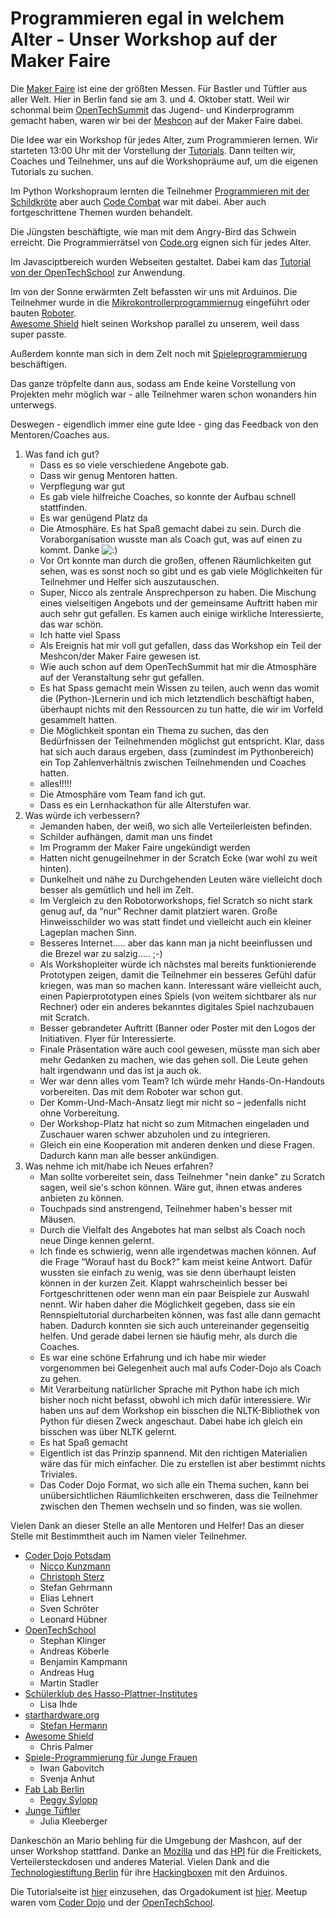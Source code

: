 Programmieren egal in welchem Alter - Unser Workshop auf der Maker Faire
========================================================================

Die [Maker Faire](http://makerfaire.berlin) ist eine der größten Messen. Für Bastler und Tüftler aus aller Welt. Hier in Berlin fand sie am 3. und 4. Oktober statt. Weil wir schonmal beim [OpenTechSummit](http://2015.opentechsummit.net/) das Jugend- und Kinderprogramm gemacht haben, waren wir bei der [Meshcon](http://2015.meshcon.net/) auf der Maker Faire dabei.

Die Idee war ein Workshop für jedes Alter, zum Programmieren lernen. Wir starteten 13:00 Uhr mit der Vorstellung der [Tutorials](opentechschool-und-coder-dojo-potsdam-auf-der-maker-faire-tutorials.html). Dann teilten wir, Coaches und Teilnehmer, uns auf die Workshopräume auf, um die eigenen Tutorials zu suchen.

Im Python Workshopraum lernten die Teilnehmer [Programmieren mit der Schildkröte](http://opentechschool.github.io/python-beginners/) aber auch [Code Combat](http://codecombat.com/) war mit dabei. Aber auch fortgeschrittene Themen wurden behandelt.

Die Jüngsten beschäftigte, wie man mit dem Angry-Bird das Schwein erreicht. Die Programmierrätsel von [Code.org](https://code.org/learn) eignen sich für jedes Alter.

Im Javasciptbereich wurden Webseiten gestaltet. Dabei kam das [Tutorial von der OpenTechSchool](http://opentechschool.github.io/js-beginners-4h-workshop-1/) zur Anwendung. 

Im von der Sonne erwärmten Zelt befassten wir uns mit Arduinos. Die Teilnehmer wurde in die [Mikrokontrollerprogrammiernug](http://starthardware.org/) eingeführt oder bauten [Roboter](https://github.com/niccokunzmann/rustyrobots).  
[Awesome Shield](http://awesomeshield.com/) hielt seinen Workshop parallel zu unserem, weil dass super passte. 

Außerdem konnte man sich in dem Zelt noch mit [Spieleprogrammierung](http://award.codeweek.de/projects/esp/) beschäftigen. 

Das ganze tröpfelte dann aus, sodass am Ende keine Vorstellung von Projekten mehr möglich war - alle Teilnehmer waren schon wonanders hin unterwegs.

Deswegen - eigendlich immer eine gute Idee - ging das Feedback von den Mentoren/Coaches aus. 

1. Was fand ich gut?
	- Dass es so viele verschiedene Angebote gab.
	- Dass wir genug Mentoren hatten.
	- Verpflegung war gut
	- Es gab viele hilfreiche Coaches, so konnte der Aufbau schnell stattfinden.
	- Es war genügend Platz da
	- Die Atmosphäre. Es hat Spaß gemacht dabei zu sein. Durch die Voraborganisation wusste man als Coach gut, was auf einen zu kommt. Danke ![:)](http://findicons.com/files/icons/360/emoticons/16/smile_1.png)
	- Vor Ort konnte man durch die großen, offenen Räumlichkeiten gut sehen, was es sonst noch so gibt und es gab viele Möglichkeiten für Teilnehmer und Helfer sich auszutauschen.
	- Super, Nicco als zentrale Ansprechperson zu haben. Die Mischung eines vielseitigen Angebots und der gemeinsame Auftritt haben mir auch sehr gut gefallen. Es kamen auch einige wirkliche Interessierte, das war schön.
	- Ich hatte viel Spass
	- Als Ereignis hat mir voll gut gefallen, dass das Workshop ein Teil der Meshcon/der Maker Faire gewesen ist.
	- Wie auch schon auf dem OpenTechSummit hat mir die Atmosphäre auf der Veranstaltung sehr gut gefallen.
	- Es hat Spass gemacht mein Wissen zu teilen, auch wenn das womit die (Python-)Lernerin und ich mich letztendlich beschäftigt haben, überhaupt nichts mit den Ressourcen zu tun hatte, die wir im Vorfeld gesammelt hatten.
	- Die Möglichkeit spontan ein Thema zu suchen, das den Bedürfnissen der Teilnehmenden möglichst gut entspricht. Klar, dass hat sich auch daraus ergeben, dass (zumindest im Pythonbereich) ein Top Zahlenverhältnis zwischen Teilnehmenden und Coaches hatten. 
	- alles!!!!!
	- Die Atmosphäre vom Team fand ich gut.
	- Dass es ein Lernhackathon für alle Alterstufen war. 
2. Was würde ich verbessern?
	- Jemanden haben, der weiß, wo sich alle Verteilerleisten befinden.
	- Schilder aufhängen, damit man uns findet
	- Im Programm der Maker Faire ungekündigt werden
	- Hatten nicht genugeilnehmer in der Scratch Ecke (war wohl zu weit hinten).
	- Dunkelheit und nähe zu Durchgehenden Leuten wäre vielleicht doch besser als gemütlich und hell im Zelt.
	- Im Vergleich zu den Robotorworkshops, fiel Scratch so nicht stark genug auf, da “nur” Rechner damit platziert waren. Große Hinweisschilder wo was statt findet und vielleicht auch ein kleiner Lageplan machen Sinn.
	- Besseres Internet..... aber das kann man ja nicht beeinflussen und die Brezel war zu salzig..... ;-)
	- Als Workshopleiter würde ich nächstes mal bereits funktionierende Prototypen zeigen, damit die Teilnehmer ein besseres Gefühl dafür kriegen, was man so machen kann. Interessant wäre vielleicht auch, einen Papierprototypen eines Spiels (von weitem sichtbarer als nur Rechner) oder ein anderes bekanntes digitales Spiel nachzubauen mit Scratch.  
	- Besser gebrandeter Auftritt (Banner oder Poster mit den Logos der Initiativen. Flyer für Interessierte. 
	- Finale Präsentation wäre auch cool gewesen, müsste man sich aber mehr Gedanken zu machen, wie das gehen soll. Die Leute gehen halt irgendwann und das ist ja auch ok. 
	- Wer war denn alles vom Team? Ich würde mehr Hands-On-Handouts vorbereiten. Das mit dem Roboter war schon gut.
	- Der Komm-Und-Mach-Ansatz liegt mir nicht so – jedenfalls nicht ohne Vorbereitung. 
	- Der Workshop-Platz hat nicht so zum Mitmachen eingeladen und Zuschauer waren schwer abzuholen und zu integrieren. 
	- Gleich ein eine Kooperation mit anderen denken und diese Fragen. Dadurch kann man alle besser ankündigen.
3. Was nehme ich mit/habe ich Neues erfahren?
	- Man sollte vorbereitet sein, dass Teilnehmer "nein danke" zu Scratch sagen, weil sie's schon können. Wäre gut, ihnen etwas anderes anbieten zu können.
	- Touchpads sind anstrengend, Teilnehmer haben's besser mit Mäusen.
	- Durch die Vielfalt des Angebotes hat man selbst als Coach noch neue Dinge kennen gelernt.
	- Ich finde es schwierig, wenn alle irgendetwas machen können. Auf die Frage “Worauf hast du Bock?” kam meist keine Antwort. Dafür wussten sie einfach zu wenig, was sie denn überhaupt leisten können in der kurzen Zeit. Klappt wahrscheinlich besser bei Fortgeschrittenen oder wenn man ein paar Beispiele zur Auswahl nennt. Wir haben daher die Möglichkeit gegeben, dass sie ein Rennspieltutorial durcharbeiten können, was fast alle dann gemacht haben. Dadurch konnten sie sich auch untereinander gegenseitig helfen. Und gerade dabei lernen sie häufig mehr, als durch die Coaches.
	- Es war eine schöne Erfahrung und ich habe mir wieder vorgenommen bei Gelegenheit auch mal aufs Coder-Dojo als Coach zu gehen. 
	- Mit Verarbeitung natürlicher Sprache mit Python habe ich mich bisher noch nicht befasst, obwohl ich mich dafür interessiere. Wir haben uns auf dem Workshop ein bisschen die NLTK-Bibliothek von Python für diesen Zweck angeschaut. Dabei habe ich gleich ein bisschen was über NLTK gelernt. 
	- Es hat Spaß gemacht
	- Eigentlich ist das Prinzip spannend. Mit den richtigen Materialien wäre das für mich einfacher. Die zu erstellen ist aber bestimmt nichts Triviales. 
	- Das Coder Dojo Format, wo sich alle ein Thema suchen, kann bei unübersichtlichen Räumlichkeiten erschweren, dass die Teilnehmer zwischen den Themen wechseln und so finden, was sie wollen.

Vielen Dank an dieser Stelle an alle Mentoren und Helfer! Das an dieser Stelle mit Bestimmtheit auch im Namen vieler Teilnehmer.

- [Coder Dojo Potsdam](http://zen.coderdojo.com/dojo/861)
  - [Nicco Kunzmann](http://jugendprogrammiert.weebly.com/)
  - [Christoph Sterz](http://www.chsterz.de/)
  - Stefan Gehrmann
  - Elias Lehnert
  - Sven Schröter
  - Leonard Hübner
- [OpenTechSchool](http://www.opentechschool.org/)
  - Stephan Klinger
  - Andreas Köberle
  - Benjamin Kampmann
  - Andreas Hug
  - Martin Stadler
- [Schülerklub des Hasso-Plattner-Institutes](https://www.facebook.com/hpi.schuelerklub)
  - Lisa Ihde
- [starthardware.org](http://starthardware.org/)
  - [Stefan Hermann](http://stefan-hermann.info/)
- [Awesome Shield](http://awesomeshield.com/)
  - Chris Palmer
- [Spiele-Programmierung für Junge Frauen](http://award.codeweek.de/projects/esp/)
  - Iwan Gabovitch
  - Svenja Anhut
- [Fab Lab Berlin](https://fablab.berlin/)
  - [Peggy Sylopp](http://peggy-sylopp.net/)
- [Junge Tüftler](http://junge-tueftler.de/)
  - Julia Kleeberger

Dankeschön an Mario behling für die Umgebung der Mashcon, auf der unser Workshop stattfand. Danke an [Mozilla](https://www.mozilla.org) und das [HPI](http://hpi.de/) für die Freitickets, Verteilersteckdosen und anderes Material. Vielen Dank and die [Technologiestiftung Berlin](https://www.technologiestiftung-berlin.de/) für ihre [Hackingboxen](https://www.technologiestiftung-berlin.de/de/top-themen/work/hacking-box/) mit den Arduinos.

Die Tutorialseite ist [hier](opentechschool-und-coder-dojo-potsdam-auf-der-maker-faire-tutorials.md) einzusehen, das Orgadokument ist [hier](opentechschool-und-coder-dojo-potsdam-auf-der-maker-faire-orga.md). Meetup waren vom [Coder Dojo](http://www.meetup.com/OpenXLab/events/225644499/) und der [OpenTechSchool](http://www.meetup.com/opentechschool-berlin/events/225532149/).
